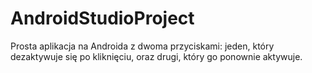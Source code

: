 # AndroidStudioProject
Prosta aplikacja na Androida z dwoma przyciskami: jeden, który dezaktywuje się po kliknięciu, oraz drugi, który go ponownie aktywuje.
